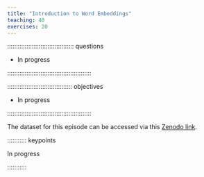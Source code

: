 ```yaml
---
title: "Introduction to Word Embeddings"
teaching: 40
exercises: 20
---
```


:::::::::::::::::::::::::::::::::::::: questions 

- In progress

::::::::::::::::::::::::::::::::::::::::::::::::

::::::::::::::::::::::::::::::::::::: objectives

- In progress

::::::::::::::::::::::::::::::::::::::::::::::::

The dataset for this episode can be accessed via this [Zenodo link](https://zenodo.org/records/10931458). 

::::::::::: keypoints

In progress

::::::::::: 
